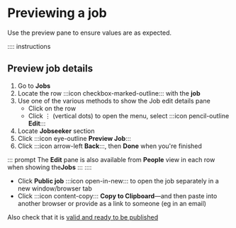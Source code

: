 # Previewing a job

Use the preview pane to ensure values are as expected.

:::: instructions
## Preview job details

1. Go to **Jobs**
2. Locate the row :::icon checkbox-marked-outline::: with the **job** 
3. Use one of the various methods to show the Job edit details pane
   * Click on the row
   * Click &vellip; (vertical dots) to open the menu, select :::icon pencil-outline **Edit**:::
4. Locate **Jobseeker** section
5. Click :::icon eye-outline **Preview Job**:::
6. Click :::icon arrow-left **Back**:::, then **Done** when you're finished

::: prompt
The **Edit** pane is also available from **People** view in each row when showing the**Jobs**
:::
::::

* Click **Public job** :::icon open-in-new::: to open the job separately in a new window/browser tab
* Click :::icon content-copy::: **Copy to Clipboard**&mdash;and then paste into another browser or provide as a link to someone (eg in an email)

Also check that it is [valid and ready to be published](preparing-a-job-ready-publish)
